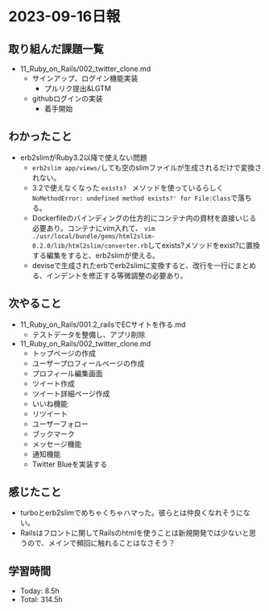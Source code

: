 # 2023-09-16日報

## 取り組んだ課題一覧
* 11_Ruby_on_Rails/002_twitter_clone.md
  * サインアップ、ログイン機能実装
    * プルリク提出&LGTM
  * githubログインの実装
    * 着手開始

## わかったこと
* erb2slimがRuby3.2以降で使えない問題
  * `erb2slim app/views/`しても空のslimファイルが生成されるだけで変換されない。
  * 3.2で使えなくなった `exists? ` メソッドを使っているらしく `NoMethodError: undefined method exists?' for File:Class`で落ちる。
  * Dockerfileのバインディングの仕方的にコンテナ内の資材を直接いじる必要あり。コンテナにvim入れて、 `vim ./usr/local/bundle/gems/html2slim-0.2.0/lib/html2slim/converter.rb`してexists?メソッドをexist?に置換する編集をすると、erb2slimが使える。
  * deviseで生成されたerbでerb2slimに変換すると、改行を一行にまとめる、インデントを修正する等微調整の必要あり。

## 次やること
* 11_Ruby_on_Rails/001.2_railsでECサイトを作る.md
  * テストデータを整備し、アプリ削除
* 11_Ruby_on_Rails/002_twitter_clone.md
  * トップページの作成
  * ユーザープロフィールページの作成
  * プロフィール編集画面
  * ツイート作成
  * ツイート詳細ページ作成
  * いいね機能
  * リツイート
  * ユーザーフォロー
  * ブックマーク
  * メッセージ機能
  * 通知機能
  * Twitter Blueを実装する

## 感じたこと
* turboとerb2slimでめちゃくちゃハマった。彼らとは仲良くなれそうにない。
* Railsはフロントに関してRailsのhtmlを使うことは新規開発では少ないと思うので、メインで頻回に触れることはなさそう？

## 学習時間
* Today: 8.5h
* Total: 314.5h